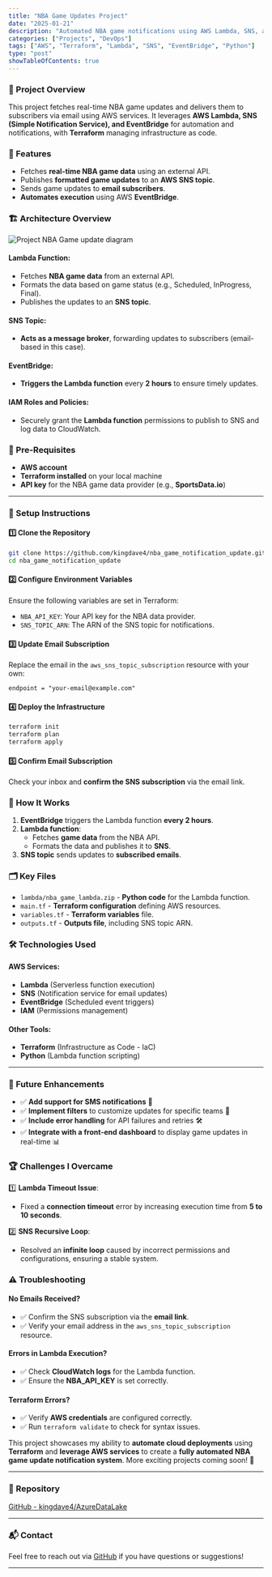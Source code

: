 ```yaml
---
title: "NBA Game Updates Project"
date: "2025-01-21"
description: "Automated NBA game notifications using AWS Lambda, SNS, and EventBridge with Terraform."
categories: ["Projects", "DevOps"]
tags: ["AWS", "Terraform", "Lambda", "SNS", "EventBridge", "Python"]
type: "post"
showTableOfContents: true
---
```


### 🌟 Project Overview
This project fetches real-time NBA game updates and delivers them to subscribers via email using AWS services. It leverages **AWS Lambda, SNS (Simple Notification Service), and EventBridge** for automation and notifications, with **Terraform** managing infrastructure as code.


### 🔧 Features
- Fetches **real-time NBA game data** using an external API.
- Publishes **formatted game updates** to an **AWS SNS topic**.
- Sends game updates to **email subscribers**.
- **Automates execution** using AWS **EventBridge**.

### 🏗️ Architecture Overview
![Project NBA Game update diagram](/images/Nbagame_notification_diagram.png)

#### Lambda Function:
- Fetches **NBA game data** from an external API.
- Formats the data based on game status (e.g., Scheduled, InProgress, Final).
- Publishes the updates to an **SNS topic**.

#### SNS Topic:
- **Acts as a message broker**, forwarding updates to subscribers (email-based in this case).

#### EventBridge:
- **Triggers the Lambda function** every **2 hours** to ensure timely updates.

#### IAM Roles and Policies:
- Securely grant the **Lambda function** permissions to publish to SNS and log data to CloudWatch.

### 🔗 Pre-Requisites
- **AWS account**
- **Terraform installed** on your local machine
- **API key** for the NBA game data provider (e.g., **SportsData.io**)

---
### 🏁 Setup Instructions
#### 1️⃣ Clone the Repository
```sh
git clone https://github.com/kingdave4/nba_game_notification_update.git
cd nba_game_notification_update
```

#### 2️⃣ Configure Environment Variables
Ensure the following variables are set in Terraform:
- `NBA_API_KEY`: Your API key for the NBA data provider.
- `SNS_TOPIC_ARN`: The ARN of the SNS topic for notifications.

#### 3️⃣ Update Email Subscription
Replace the email in the `aws_sns_topic_subscription` resource with your own:
```hcl
endpoint = "your-email@example.com"
```

#### 4️⃣ Deploy the Infrastructure
```sh
terraform init
terraform plan
terraform apply
```

#### 5️⃣ Confirm Email Subscription
Check your inbox and **confirm the SNS subscription** via the email link.

### 🔄 How It Works
1. **EventBridge** triggers the Lambda function **every 2 hours**.
2. **Lambda function**:
   - Fetches **game data** from the NBA API.
   - Formats the data and publishes it to **SNS**.
3. **SNS topic** sends updates to **subscribed emails**.

### 🗂️ Key Files
- `lambda/nba_game_lambda.zip` - **Python code** for the Lambda function.
- `main.tf` - **Terraform configuration** defining AWS resources.
- `variables.tf` - **Terraform variables** file.
- `outputs.tf` - **Outputs file**, including SNS topic ARN.

### 🛠️ Technologies Used
#### **AWS Services:**
- **Lambda** (Serverless function execution)
- **SNS** (Notification service for email updates)
- **EventBridge** (Scheduled event triggers)
- **IAM** (Permissions management)

#### **Other Tools:**
- **Terraform** (Infrastructure as Code - IaC)
- **Python** (Lambda function scripting)

---
### 🚀 Future Enhancements
- ✅ **Add support for SMS notifications** 📱
- ✅ **Implement filters** to customize updates for specific teams 🏀
- ✅ **Include error handling** for API failures and retries 🛠️
- ✅ **Integrate with a front-end dashboard** to display game updates in real-time 📊

### 🏆 Challenges I Overcame
1️⃣ **Lambda Timeout Issue**:
   - Fixed a **connection timeout** error by increasing execution time from **5 to 10 seconds**.

2️⃣ **SNS Recursive Loop**:
   - Resolved an **infinite loop** caused by incorrect permissions and configurations, ensuring a stable system.

### ⚠️ Troubleshooting
#### **No Emails Received?**
- ✅ Confirm the SNS subscription via the **email link**.
- ✅ Verify your email address in the `aws_sns_topic_subscription` resource.

#### **Errors in Lambda Execution?**
- ✅ Check **CloudWatch logs** for the Lambda function.
- ✅ Ensure the **NBA_API_KEY** is set correctly.

#### **Terraform Errors?**
- ✅ Verify **AWS credentials** are configured correctly.
- ✅ Run `terraform validate` to check for syntax issues.

This project showcases my ability to **automate cloud deployments** using **Terraform** and **leverage AWS services** to create a **fully automated NBA game update notification system**. More exciting projects coming soon! 🚀

---

### 📁 Repository

[GitHub - kingdave4/AzureDataLake](https://github.com/kingdave4/nba_game_notification_update.git)

---

### 📬 Contact

Feel free to reach out via [GitHub](https://github.com/kingdave4) if you have questions or suggestions!

---
